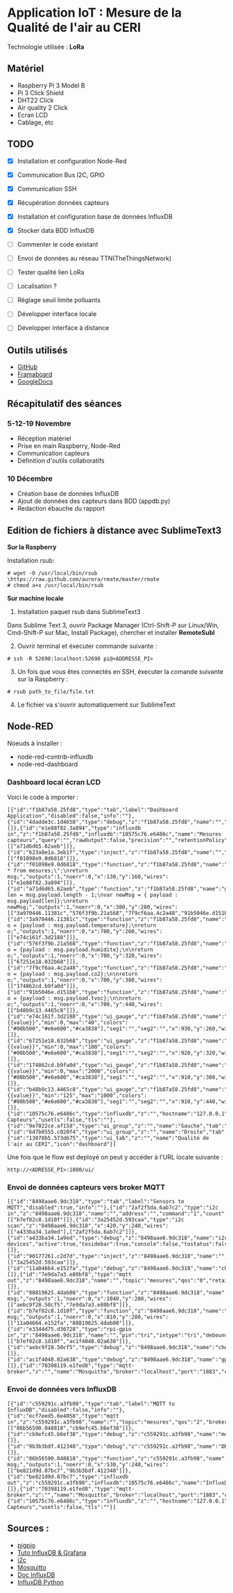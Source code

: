 # Application IoT : Mesure de la Qualité de l'air au CERI

Technologie utilisée : __LoRa__

## Matériel
- Raspberry Pi 3 Model B
- Pi 3 Click Shield
- DHT22 Click
- Air quality 2 Click
- Ecran LCD
- Cablage, etc


## TODO

- [X] Installation et configuration Node-Red
- [X] Communication Bus I2C, GPIO
- [X] Communication SSH
- [X] Récupération données capteurs 
- [X] Installation et configuration base de données InfluxDB
- [X] Stocker data BDD InfluxDB
- [ ] Commenter le code existant
- [ ] Envoi de données au réseau TTN(TheThingsNetwork)
- [ ] Tester qualité lien LoRa
- [ ] Localisation ?
- [ ] Réglage seuil limite polluants
- [ ] Développer interface locale
- [ ] Développer interface à distance


## Outils utilisés
- [GitHub](https://github.com/KongrooParadox/iot-airQuality)
- [Framaboard](https://iot_app.framaboard.org)
- [GoogleDocs](https://docs.google.com/document/d/1oSpJuE5dsAaoRs45m0XVYFyhgwdIBXbI-T1pg3EFDO8/edit?usp=sharing)


## Récapitulatif des séances

### 5-12-19 Novembre
- Réception matériel
- Prise en main Raspberry, Node-Red
- Communication capteurs
- Définition d'outils collaboratifs

### 10 Décembre
- Création base de données InfluxDB
- Ajout de données des capteurs dans BDD (appdb.py)
- Redaction ébauche du rapport

## Edition de fichiers à distance avec SublimeText3

__Sur la Raspberry__

Installation rsub:
```
# wget -O /usr/local/bin/rsub \https://raw.github.com/aurora/rmate/master/rmate
# chmod a+x /usr/local/bin/rsub
```

__Sur machine locale__

1. Installation paquet rsub dans SublimeText3

Dans Sublime Text 3, ouvrir Package Manager (Ctrl-Shift-P sur Linux/Win, Cmd-Shift-P sur Mac, Install Package), chercher et installer __RemoteSubl__

2. Ouvrir terminal et éxecuter commande suivante :

`# ssh -R 52698:localhost:52698 pi@<ADDRESSE_PI>`

3. Un fois que vous êtes connectés en SSH, éxecuter la comande suivante sur la Raspberry :

`# rsub path_to_file/file.txt`

4. Le fichier va s'ouvrir automatiquement sur SublimeText

## Node-RED

Noeuds à installer :
- node-red-contrib-influxdb
- node-red-dashboard

### Dashboard local écran LCD

Voici le code à importer :
```
[{"id":"f1b87a58.25fd8","type":"tab","label":"Dashboard Application","disabled":false,"info":""},{"id":"4dadde3c.1d4658","type":"debug","z":"f1b87a58.25fd8","name":"","active":true,"tosidebar":true,"console":false,"tostatus":false,"complete":"payload","x":970,"y":80,"wires":[]},{"id":"e1e88f82.3a894","type":"influxdb in","z":"f1b87a58.25fd8","influxdb":"10575c76.e6486c","name":"Mesures capteurs","query":"","rawOutput":false,"precision":"","retentionPolicy":"","x":270,"y":220,"wires":[["a71d6d65.62aeb"]]},{"id":"623a8e1a.3eb1f","type":"inject","z":"f1b87a58.25fd8","name":"","topic":"","payload":"","payloadType":"date","repeat":"600","crontab":"","once":false,"onceDelay":"","x":110,"y":80,"wires":[["f01098e9.0d6818"]]},{"id":"f01098e9.0d6818","type":"function","z":"f1b87a58.25fd8","name":"Query","func":"msg.query=\"select * from mesures;\";\nreturn msg;","outputs":1,"noerr":0,"x":130,"y":160,"wires":[["e1e88f82.3a894"]]},{"id":"a71d6d65.62aeb","type":"function","z":"f1b87a58.25fd8","name":"getLast","func":"var len = msg.payload.length - 1;\nvar newMsg = { payload : msg.payload[len]};\nreturn newMsg;","outputs":1,"noerr":0,"x":380,"y":280,"wires":[["3a970446.11381c","576f3f9b.21a568","7f9cf6aa.4c2a48","91b5046e.d151b8","4dadde3c.1d4658"]]},{"id":"3a970446.11381c","type":"function","z":"f1b87a58.25fd8","name":"getTemp","func":"var o = {payload : msg.payload.temperature};\nreturn o;","outputs":1,"noerr":0,"x":700,"y":260,"wires":[["e74c161f.3d2188"]]},{"id":"576f3f9b.21a568","type":"function","z":"f1b87a58.25fd8","name":"getHum","func":"var o = {payload : msg.payload.humidite};\n\nreturn o;","outputs":1,"noerr":0,"x":700,"y":320,"wires":[["67251e18.032b68"]]},{"id":"7f9cf6aa.4c2a48","type":"function","z":"f1b87a58.25fd8","name":"getCo2","func":"var o = {payload : msg.payload.co2};\n\nreturn o;","outputs":1,"noerr":0,"x":700,"y":380,"wires":[["174862cd.b9fa0d"]]},{"id":"91b5046e.d151b8","type":"function","z":"f1b87a58.25fd8","name":"getTVOC","func":"var o = {payload : msg.payload.tvoc};\n\nreturn o;","outputs":1,"noerr":0,"x":700,"y":440,"wires":[["b48b9c13.4465c8"]]},{"id":"e74c161f.3d2188","type":"ui_gauge","z":"f1b87a58.25fd8","name":"","group":"9e7022ce.af158","order":1,"width":"6","height":"6","gtype":"wave","title":"Température","label":"°C","format":"{{value}}","min":0,"max":"40","colors":["#00b500","#e6e600","#ca3838"],"seg1":"","seg2":"","x":930,"y":260,"wires":[]},{"id":"67251e18.032b68","type":"ui_gauge","z":"f1b87a58.25fd8","name":"","group":"9e7022ce.af158","order":2,"width":"6","height":"6","gtype":"donut","title":"Humidité","label":"%","format":"{{value}}","min":0,"max":"100","colors":["#00b500","#e6e600","#ca3838"],"seg1":"","seg2":"","x":920,"y":320,"wires":[]},{"id":"174862cd.b9fa0d","type":"ui_gauge","z":"f1b87a58.25fd8","name":"","group":"6d7b0555.c020f4","order":1,"width":"6","height":"6","gtype":"gage","title":"CO2","label":"ppm","format":"{{value}}","min":0,"max":"2000","colors":["#00b500","#e6e600","#ca3838"],"seg1":"","seg2":"","x":910,"y":380,"wires":[]},{"id":"b48b9c13.4465c8","type":"ui_gauge","z":"f1b87a58.25fd8","name":"","group":"6d7b0555.c020f4","order":2,"width":"6","height":"6","gtype":"donut","title":"TVOC","label":"ppb","format":"{{value}}","min":"125","max":"1000","colors":["#00b500","#e6e600","#ca3838"],"seg1":"","seg2":"","x":910,"y":440,"wires":[]},{"id":"10575c76.e6486c","type":"influxdb","z":"","hostname":"127.0.0.1","port":"8086","protocol":"http","database":"iot","name":"Mesures Capteurs","usetls":false,"tls":""},{"id":"9e7022ce.af158","type":"ui_group","z":"","name":"Gauche","tab":"13078b5.573d675","order":1,"disp":false,"width":"6","collapse":false},{"id":"6d7b0555.c020f4","type":"ui_group","z":"","name":"Droite","tab":"13078b5.573d675","order":3,"disp":false,"width":"6","collapse":false},{"id":"13078b5.573d675","type":"ui_tab","z":"","name":"Qualité de l'air au CERI","icon":"dashboard"}]
```

Une fois que le flow est deployé on peut y accéder à l'URL locale suivante :

`http://<ADRESSE_PI>:1880/ui/`

### Envoi de données capteurs vers broker MQTT

```
[{"id":"8498aae6.9dc318","type":"tab","label":"Sensors to MQTT","disabled":true,"info":""},{"id":"2af2f5da.6ab7c2","type":"i2c in","z":"8498aae6.9dc318","name":"","address":"","command":"1","count":"1","x":630,"y":280,"wires":[["b7ef02c8.1d10f"]]},{"id":"3a25452d.593caa","type":"i2c scan","z":"8498aae6.9dc318","x":420,"y":240,"wires":[["a433ba34.1a9ed"],["2af2f5da.6ab7c2"]]},{"id":"a433ba34.1a9ed","type":"debug","z":"8498aae6.9dc318","name":"i2c devices","active":true,"tosidebar":true,"console":false,"tostatus":false,"complete":"payload","x":700,"y":160,"wires":[]},{"id":"90177261.c2d7d","type":"inject","z":"8498aae6.9dc318","name":"","topic":"","payload":"","payloadType":"date","repeat":"","crontab":"","once":false,"onceDelay":0.1,"x":200,"y":240,"wires":[["3a25452d.593caa"]]},{"id":"11a04664.e152fa","type":"debug","z":"8498aae6.9dc318","name":"check_before","active":true,"tosidebar":true,"console":false,"tostatus":false,"complete":"payload","x":1000,"y":400,"wires":[]},{"id":"7e9da7a3.e80bf8","type":"mqtt out","z":"8498aae6.9dc318","name":"","topic":"mesures","qos":"0","retain":"false","broker":"70398119.e1fed8","x":1220,"y":280,"wires":[]},{"id":"88819625.4dab08","type":"function","z":"8498aae6.9dc318","name":"sendData","func":"\nreturn msg;","outputs":1,"noerr":0,"x":1040,"y":280,"wires":[["aebc9f28.50cf5","7e9da7a3.e80bf8"]]},{"id":"b7ef02c8.1d10f","type":"function","z":"8498aae6.9dc318","name":"prepareData","func":"\nreturn msg;","outputs":1,"noerr":0,"x":810,"y":280,"wires":[["11a04664.e152fa","88819625.4dab08"]]},{"id":"e3344d75.d36728","type":"rpi-gpio in","z":"8498aae6.9dc318","name":"","pin":"tri","intype":"tri","debounce":"25","read":true,"x":570,"y":380,"wires":[["b7ef02c8.1d10f","ac1f4048.02a638"]]},{"id":"aebc9f28.50cf5","type":"debug","z":"8498aae6.9dc318","name":"check_after","active":true,"tosidebar":true,"console":false,"tostatus":false,"complete":"payload","x":1210,"y":400,"wires":[]},{"id":"ac1f4048.02a638","type":"debug","z":"8498aae6.9dc318","name":"gpio_output","active":true,"tosidebar":true,"console":false,"tostatus":false,"complete":"payload","x":730,"y":460,"wires":[]},{"id":"70398119.e1fed8","type":"mqtt-broker","z":"","name":"Mosquitto","broker":"localhost","port":"1883","clientid":"","usetls":false,"compatmode":true,"keepalive":"60","cleansession":true,"birthTopic":"","birthQos":"0","birthPayload":"","closeTopic":"","closeQos":"0","closePayload":"","willTopic":"","willQos":"0","willPayload":""}]
```

### Envoi de données vers InfluxDB

```
[{"id":"c559291c.a3fb98","type":"tab","label":"MQTT to InfluxDB","disabled":false,"info":""},{"id":"ecf7eed5.6e4058","type":"mqtt in","z":"c559291c.a3fb98","name":"","topic":"mesures","qos":"2","broker":"70398119.e1fed8","x":170,"y":220,"wires":[["86b56590.048818","cb9efc45.b6ef38"]]},{"id":"cb9efc45.b6ef38","type":"debug","z":"c559291c.a3fb98","name":"mqtt_output","active":true,"tosidebar":true,"console":false,"tostatus":false,"complete":"payload","x":470,"y":360,"wires":[]},{"id":"9b3b3bdf.412348","type":"debug","z":"c559291c.a3fb98","name":"DB_output","active":true,"tosidebar":true,"console":false,"tostatus":false,"complete":"payload","x":890,"y":160,"wires":[]},{"id":"86b56590.048818","type":"function","z":"c559291c.a3fb98","name":"prepareQuery","func":"\nreturn msg;","outputs":1,"noerr":0,"x":530,"y":240,"wires":[["be821d9d.87bc7","9b3b3bdf.412348"]]},{"id":"be821d9d.87bc7","type":"influxdb out","z":"c559291c.a3fb98","influxdb":"10575c76.e6486c","name":"InfluxDB","measurement":"mesures","precision":"","retentionPolicy":"","x":940,"y":300,"wires":[]},{"id":"70398119.e1fed8","type":"mqtt-broker","z":"","name":"Mosquitto","broker":"localhost","port":"1883","clientid":"","usetls":false,"compatmode":true,"keepalive":"60","cleansession":true,"birthTopic":"","birthQos":"0","birthPayload":"","closeTopic":"","closeQos":"0","closePayload":"","willTopic":"","willQos":"0","willPayload":""},{"id":"10575c76.e6486c","type":"influxdb","z":"","hostname":"127.0.0.1","port":"8086","protocol":"http","database":"iot","name":"Mesures Capteurs","usetls":false,"tls":""}]
```

## Sources :
- [pigpio](http://abyz.me.uk/rpi/pigpio/python.html)
- [Tuto InfluxDB & Grafana](https://bentek.fr/influxdb-grafana-raspberry-pi/)
- [i2c](https://raspberrypi.stackexchange.com/questions/79091/smbus-i2c-sensor-returns-fixed-data)
- [Mosquitto](https://bentek.fr/mosquitto-node-red-raspberry-pi/)
- [Doc InfluxDB](https://docs.influxdata.com/influxdb/v1.7/introduction/getting-started/)
- [InfluxDB Python](https://github.com/influxdata/influxdb-python/)
